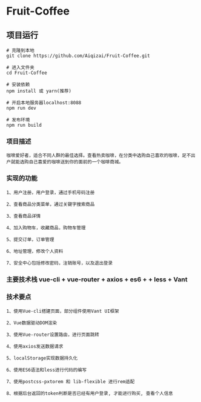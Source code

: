 # Fruit-Coffee

## 项目运行
```
# 克隆到本地
git clone https://github.com/Aiqizai/Fruit-Coffee.git

# 进入文件夹
cd Fruit-Coffee

# 安装依赖
npm install 或 yarn(推荐)

# 开启本地服务器localhost:8088
npm run dev

# 发布环境
npm run build
```

### 项目描述
```
咖啡爱好者，适合不同人群的最佳选择。查看热卖咖啡，在分类中选购自己喜欢的咖啡，足不出户就能选购自己喜爱的咖啡送到你的面前的一个咖啡商城。
```

### 实现的功能
```
1、用户注册，用户登录，通过手机号码注册

2、查看商品分类菜单，通过关键字搜索商品

3、查看商品详情

4、加入购物车，收藏商品，购物车管理

5、提交订单，订单管理

6、地址管理，修改个人资料

7、安全中心包括修改密码，注销账号，以及退出登录

```
### 主要技术栈 vue-cli + vue-router + axios + es6 + + less + Vant 

### 技术要点
```
1、使用Vue-cli搭建页面，部分组件使用Vant UI框架

2、Vue数据驱动DOM渲染

3、使用Vue-router设置路由，进行页面跳转

4、使用axios发送数据请求 

5、localStorage实现数据持久化

6、使用ES6语法和less进行代码的编写

7、使用postcss-pxtorem 和 lib-flexible 进行rem适配

8、根据后台返回的token判断是否已经有用户登录, 才能进行购买, 查看个人信息
```
